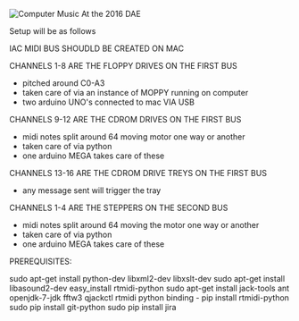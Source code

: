 ![Computer Music At the 2016 DAE](https://i1.wp.com/bitdeph.com/wp-content/uploads/2016/03/Computer-music-at-the-Expo.jpg)

Setup will be as follows

IAC MIDI BUS SHOUDLD BE CREATED ON MAC

CHANNELS 1-8 ARE THE FLOPPY DRIVES ON THE FIRST BUS
- pitched around C0-A3
- taken care of via an instance of MOPPY running on computer
- two arduino UNO's connected to mac VIA USB

CHANNELS 9-12 ARE THE CDROM DRIVES ON THE FIRST BUS
- midi notes split around 64 moving motor one way or another
- taken care of via python
- one arduino MEGA takes care of these 

CHANNELS 13-16 ARE THE CDROM DRIVE TREYS ON THE FIRST BUS
- any message sent will trigger the tray

CHANNELS 1-4 ARE THE STEPPERS ON THE SECOND BUS
- midi notes split around 64 moving the motor one way or another
- taken care of via python
- one arduino MEGA takes care of these 

PREREQUISITES:

sudo apt-get install python-dev libxml2-dev libxslt-dev
sudo apt-get install libasound2-dev
easy_install rtmidi-python
sudo apt-get install jack-tools ant openjdk-7-jdk fftw3 qjackctl
rtmidi python binding - pip install rtmidi-python
sudo pip install git-python
sudo pip install jira
